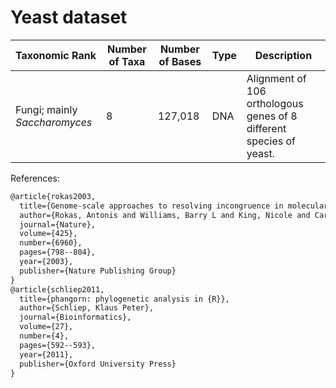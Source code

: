 # Yeast dataset

| Taxonomic Rank                     | Number of Taxa | Number of Bases | Type | Description  |
|------------------------------------|----------------|-----------------|------|--------------|
| Fungi; mainly *Saccharomyces*      | 8              | 127,018         | DNA  | Alignment of 106 orthologous genes of 8 different species of yeast. |


References:
```latex
@article{rokas2003,
  title={Genome-scale approaches to resolving incongruence in molecular phylogenies},
  author={Rokas, Antonis and Williams, Barry L and King, Nicole and Carroll, Sean B},
  journal={Nature},
  volume={425},
  number={6960},
  pages={798--804},
  year={2003},
  publisher={Nature Publishing Group}
}
@article{schliep2011,
  title={phangorn: phylogenetic analysis in {R}},
  author={Schliep, Klaus Peter},
  journal={Bioinformatics},
  volume={27},
  number={4},
  pages={592--593},
  year={2011},
  publisher={Oxford University Press}
}
```